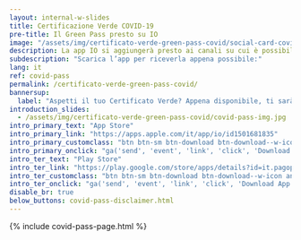 ```yaml
---
layout: internal-w-slides
title: Certificazione Verde COVID-19
pre-title: Il Green Pass presto su IO
image: "/assets/img/certificato-verde-green-pass-covid/social-card-covid-pass.jpg"
description: La app IO si aggiungerà presto ai canali su cui è possibile ricevere la Certificazione Verde COVID-19 (EU Digital Covid Certificate), anche conosciuta come Green Pass.
subdescription: "Scarica l’app per riceverla appena possibile:"
lang: it
ref: covid-pass
permalink: /certificato-verde-green-pass-covid/
bannersup:
  label: "Aspetti il tuo Certificato Verde? Appena disponibile, ti sarà inviato tramite un messaggio in app IO"
introduction_slides:
  - /assets/img/certificato-verde-green-pass-covid/covid-pass-img.jpg
intro_primary_text: "App Store"
intro_primary_link: "https://apps.apple.com/it/app/io/id1501681835"
intro_primary_customclass: "btn btn-sm btn-download btn-download--w-icon ios text-uppercase px-3 px-md-5 mr-2"
intro_primary_onclick: "ga('send', 'event', 'link', 'click', 'Download App: iOS', 1)"
intro_ter_text: "Play Store"
intro_ter_link: "https://play.google.com/store/apps/details?id=it.pagopa.io.app"
intro_ter_customclass: "btn btn-sm btn-download btn-download--w-icon android text-uppercase px-3 px-md-5 "
intro_ter_onclick: "ga('send', 'event', 'link', 'click', 'Download App: Android', 1)"
disable_br: true
below_buttons: covid-pass-disclaimer.html
---
```


{% include covid-pass-page.html %}
